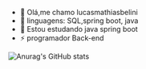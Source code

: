 - 👋 Olá,me chamo lucasmathiasbelini
- 👀 linguagens: SQL,spring boot, java
- 🍃 Estou estudando java spring boot
- ⚡ programador Back-end  

![Anurag's GitHub stats](https://github-readme-stats.vercel.app/api?username=lucasmathias_icons=true)

